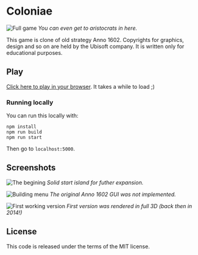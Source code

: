 # Coloniae

![Full game](https://raw.githubusercontent.com/jakubjafra/coloniae/master/showcase/screen_1.png)
_You can even get to aristocrats in here._

This game is clone of old strategy Anno 1602. Copyrights for graphics, design and so on are held by the Ubisoft company. It is written only for educational purposes.

## Play

[Click here to play in your browser](https://jakubjafra.github.io/coloniae/app/). It takes a while to load ;)

### Running locally

You can run this locally with:

```
npm install
npm run build
npm run start
```

Then go to `localhost:5000`.

## Screenshots

![The begining](https://raw.githubusercontent.com/jakubjafra/coloniae/master/showcase/screen_2.png)
_Solid start island for futher expansion._

![Building menu](https://raw.githubusercontent.com/jakubjafra/coloniae/master/showcase/screen_3.png)
_The original Anno 1602 GUI was not implemented._

![First working version](https://raw.githubusercontent.com/jakubjafra/coloniae/master/showcase/screen_first_version.png)
_First version was rendered in full 3D (back then in 2014!)_

## License

This code is released under the terms of the MIT license.
